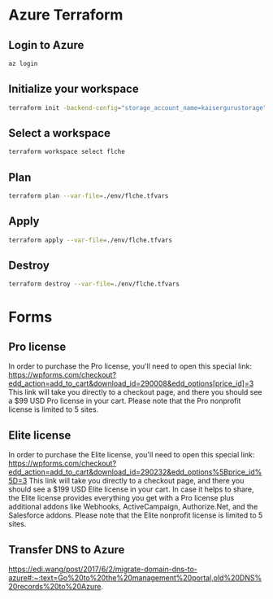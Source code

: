 # Azure Terraform

## Login to Azure

```BASH
az login
```

## Initialize your workspace

```BASH
terraform init -backend-config="storage_account_name=kaisergurustorage" -backend-config="container_name=tfstate" -backend-config="access_key=26r8yRnC8GACzjEsIThVS1BZuNCDkU8fUa64FTzZZyIUSRVVWiLo15ngrGMwBQtr454++WGbRLfRC9+dMjxtjw==" -backend-config="key=flche.aks.tfstate"
```
## Select a workspace

```BASH
terraform workspace select flche
```

## Plan

```BASH
terraform plan --var-file=./env/flche.tfvars
```

## Apply

```BASH
terraform apply --var-file=./env/flche.tfvars
```

## Destroy

```BASH
terraform destroy --var-file=./env/flche.tfvars
```
# Forms
## Pro license

In order to purchase the Pro license, you'll need to open this special link: 
https://wpforms.com/checkout?edd_action=add_to_cart&download_id=290008&edd_options[price_id]=3
This link will take you directly to a checkout page, and there you should see a $99 USD Pro license in your cart.
Please note that the Pro nonprofit license is limited to 5 sites.


## Elite license

In order to purchase the Elite license, you'll need to open this special link: 
https://wpforms.com/checkout?edd_action=add_to_cart&download_id=290232&edd_options%5Bprice_id%5D=3
This link will take you directly to a checkout page, and there you should see a $199 USD Elite license in your cart. In case it helps to share, the Elite license provides everything you get with a Pro license plus additional addons like Webhooks, ActiveCampaign, Authorize.Net, and the Salesforce addons.
Please note that the Elite nonprofit license is limited to 5 sites.

## Transfer DNS to Azure
https://edi.wang/post/2017/6/2/migrate-domain-dns-to-azure#:~:text=Go%20to%20the%20management%20portal,old%20DNS%20records%20to%20Azure.